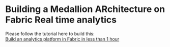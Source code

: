 # Building a Medallion ARchitecture on Fabric Real time analytics

Please follow the tutorial here to build this:  
[Build an analytics platform in Fabric in less than 1 hour](<https://moaw.dev/workshop/?src=gh:denisa-ms/adx-analytics-fabric/main/docs/>)
